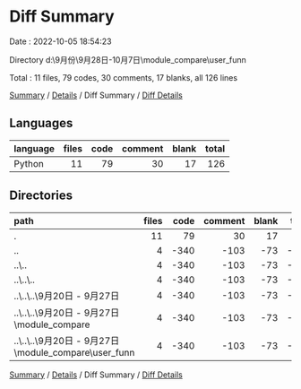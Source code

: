 # Diff Summary

Date : 2022-10-05 18:54:23

Directory d:\\9月份\\9月28日-10月7日\\module_compare\\user_funn

Total : 11 files,  79 codes, 30 comments, 17 blanks, all 126 lines

[Summary](results.md) / [Details](details.md) / Diff Summary / [Diff Details](diff-details.md)

## Languages
| language | files | code | comment | blank | total |
| :--- | ---: | ---: | ---: | ---: | ---: |
| Python | 11 | 79 | 30 | 17 | 126 |

## Directories
| path | files | code | comment | blank | total |
| :--- | ---: | ---: | ---: | ---: | ---: |
| . | 11 | 79 | 30 | 17 | 126 |
| .. | 4 | -340 | -103 | -73 | -516 |
| ..\\.. | 4 | -340 | -103 | -73 | -516 |
| ..\\..\\.. | 4 | -340 | -103 | -73 | -516 |
| ..\\..\\..\\9月20日 - 9月27日 | 4 | -340 | -103 | -73 | -516 |
| ..\\..\\..\\9月20日 - 9月27日\\module_compare | 4 | -340 | -103 | -73 | -516 |
| ..\\..\\..\\9月20日 - 9月27日\\module_compare\\user_funn | 4 | -340 | -103 | -73 | -516 |

[Summary](results.md) / [Details](details.md) / Diff Summary / [Diff Details](diff-details.md)